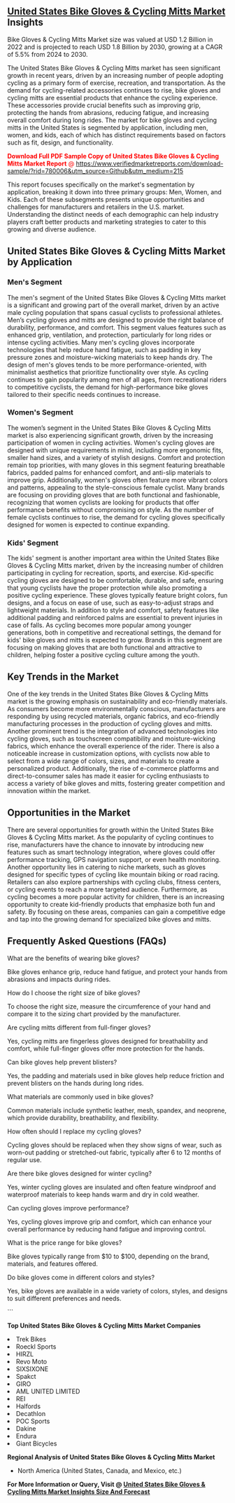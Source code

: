 <h2><a href="https://www.verifiedmarketreports.com/download-sample/?rid=780006&amp;utm_source=Github&amp;utm_medium=215" target="_blank">United States Bike Gloves & Cycling Mitts Market</a> Insights</h2><p>Bike Gloves & Cycling Mitts Market size was valued at USD 1.2 Billion in 2022 and is projected to reach USD 1.8 Billion by 2030, growing at a CAGR of 5.5% from 2024 to 2030.</p><p><p>The United States Bike Gloves & Cycling Mitts market has seen significant growth in recent years, driven by an increasing number of people adopting cycling as a primary form of exercise, recreation, and transportation. As the demand for cycling-related accessories continues to rise, bike gloves and cycling mitts are essential products that enhance the cycling experience. These accessories provide crucial benefits such as improving grip, protecting the hands from abrasions, reducing fatigue, and increasing overall comfort during long rides. The market for bike gloves and cycling mitts in the United States is segmented by application, including men, women, and kids, each of which has distinct requirements based on factors such as fit, design, and functionality. <p><span class=""><span style="color: #ff0000;"><strong>Download Full PDF Sample Copy of United States Bike Gloves & Cycling Mitts Market Report</strong> @ </span><a href="https://www.verifiedmarketreports.com/download-sample/?rid=780006&amp;utm_source=Github&amp;utm_medium=215" target="_blank">https://www.verifiedmarketreports.com/download-sample/?rid=780006&amp;utm_source=Github&amp;utm_medium=215</a></span></p>This report focuses specifically on the market's segmentation by application, breaking it down into three primary groups: Men, Women, and Kids. Each of these subsegments presents unique opportunities and challenges for manufacturers and retailers in the U.S. market. Understanding the distinct needs of each demographic can help industry players craft better products and marketing strategies to cater to this growing and diverse audience. <h2>United States Bike Gloves & Cycling Mitts Market by Application</h2><h3>Men's Segment</h3><p>The men's segment of the United States Bike Gloves & Cycling Mitts market is a significant and growing part of the overall market, driven by an active male cycling population that spans casual cyclists to professional athletes. Men’s cycling gloves and mitts are designed to provide the right balance of durability, performance, and comfort. This segment values features such as enhanced grip, ventilation, and protection, particularly for long rides or intense cycling activities. Many men's cycling gloves incorporate technologies that help reduce hand fatigue, such as padding in key pressure zones and moisture-wicking materials to keep hands dry. The design of men's gloves tends to be more performance-oriented, with minimalist aesthetics that prioritize functionality over style. As cycling continues to gain popularity among men of all ages, from recreational riders to competitive cyclists, the demand for high-performance bike gloves tailored to their specific needs continues to increase. <h3>Women's Segment</h3><p>The women’s segment in the United States Bike Gloves & Cycling Mitts market is also experiencing significant growth, driven by the increasing participation of women in cycling activities. Women's cycling gloves are designed with unique requirements in mind, including more ergonomic fits, smaller hand sizes, and a variety of stylish designs. Comfort and protection remain top priorities, with many gloves in this segment featuring breathable fabrics, padded palms for enhanced comfort, and anti-slip materials to improve grip. Additionally, women's gloves often feature more vibrant colors and patterns, appealing to the style-conscious female cyclist. Many brands are focusing on providing gloves that are both functional and fashionable, recognizing that women cyclists are looking for products that offer performance benefits without compromising on style. As the number of female cyclists continues to rise, the demand for cycling gloves specifically designed for women is expected to continue expanding.<h3>Kids' Segment</h3><p>The kids' segment is another important area within the United States Bike Gloves & Cycling Mitts market, driven by the increasing number of children participating in cycling for recreation, sports, and exercise. Kid-specific cycling gloves are designed to be comfortable, durable, and safe, ensuring that young cyclists have the proper protection while also promoting a positive cycling experience. These gloves typically feature bright colors, fun designs, and a focus on ease of use, such as easy-to-adjust straps and lightweight materials. In addition to style and comfort, safety features like additional padding and reinforced palms are essential to prevent injuries in case of falls. As cycling becomes more popular among younger generations, both in competitive and recreational settings, the demand for kids' bike gloves and mitts is expected to grow. Brands in this segment are focusing on making gloves that are both functional and attractive to children, helping foster a positive cycling culture among the youth.<h2>Key Trends in the Market</h2><p>One of the key trends in the United States Bike Gloves & Cycling Mitts market is the growing emphasis on sustainability and eco-friendly materials. As consumers become more environmentally conscious, manufacturers are responding by using recycled materials, organic fabrics, and eco-friendly manufacturing processes in the production of cycling gloves and mitts. Another prominent trend is the integration of advanced technologies into cycling gloves, such as touchscreen compatibility and moisture-wicking fabrics, which enhance the overall experience of the rider. There is also a noticeable increase in customization options, with cyclists now able to select from a wide range of colors, sizes, and materials to create a personalized product. Additionally, the rise of e-commerce platforms and direct-to-consumer sales has made it easier for cycling enthusiasts to access a variety of bike gloves and mitts, fostering greater competition and innovation within the market.<h2>Opportunities in the Market</h2><p>There are several opportunities for growth within the United States Bike Gloves & Cycling Mitts market. As the popularity of cycling continues to rise, manufacturers have the chance to innovate by introducing new features such as smart technology integration, where gloves could offer performance tracking, GPS navigation support, or even health monitoring. Another opportunity lies in catering to niche markets, such as gloves designed for specific types of cycling like mountain biking or road racing. Retailers can also explore partnerships with cycling clubs, fitness centers, or cycling events to reach a more targeted audience. Furthermore, as cycling becomes a more popular activity for children, there is an increasing opportunity to create kid-friendly products that emphasize both fun and safety. By focusing on these areas, companies can gain a competitive edge and tap into the growing demand for specialized bike gloves and mitts. <h2>Frequently Asked Questions (FAQs)</h2><p>What are the benefits of wearing bike gloves? </p><p>Bike gloves enhance grip, reduce hand fatigue, and protect your hands from abrasions and impacts during rides.</p><p>How do I choose the right size of bike gloves? </p><p>To choose the right size, measure the circumference of your hand and compare it to the sizing chart provided by the manufacturer.</p><p>Are cycling mitts different from full-finger gloves? </p><p>Yes, cycling mitts are fingerless gloves designed for breathability and comfort, while full-finger gloves offer more protection for the hands.</p><p>Can bike gloves help prevent blisters? </p><p>Yes, the padding and materials used in bike gloves help reduce friction and prevent blisters on the hands during long rides.</p><p>What materials are commonly used in bike gloves? </p><p>Common materials include synthetic leather, mesh, spandex, and neoprene, which provide durability, breathability, and flexibility.</p><p>How often should I replace my cycling gloves? </p><p>Cycling gloves should be replaced when they show signs of wear, such as worn-out padding or stretched-out fabric, typically after 6 to 12 months of regular use.</p><p>Are there bike gloves designed for winter cycling? </p><p>Yes, winter cycling gloves are insulated and often feature windproof and waterproof materials to keep hands warm and dry in cold weather.</p><p>Can cycling gloves improve performance? </p><p>Yes, cycling gloves improve grip and comfort, which can enhance your overall performance by reducing hand fatigue and improving control.</p><p>What is the price range for bike gloves? </p><p>Bike gloves typically range from $10 to $100, depending on the brand, materials, and features offered.</p><p>Do bike gloves come in different colors and styles? </p><p>Yes, bike gloves are available in a wide variety of colors, styles, and designs to suit different preferences and needs.</p>```</p><p><strong>Top United States Bike Gloves & Cycling Mitts Market Companies</strong></p><div data-test-id=""><p><li>Trek Bikes</li><li> Roeckl Sports</li><li> HIRZL</li><li> Revo Moto</li><li> SIXSIXONE</li><li> Spakct</li><li> GIRO</li><li> AML UNITED LIMITED</li><li> REI</li><li> Halfords</li><li> Decathlon</li><li> POC Sports</li><li> Dakine</li><li> Endura</li><li> Giant Bicycles</li></p><div><strong>Regional Analysis of&nbsp;United States Bike Gloves & Cycling Mitts Market</strong></div><ul><li dir="ltr"><p dir="ltr">North America&nbsp;(United States, Canada, and Mexico, etc.)</p></li></ul><p><strong>For More Information or Query, Visit @&nbsp;</strong><strong><a href="https://www.verifiedmarketreports.com/product/bike-gloves-cycling-mitts-market/?utm_source=Github&amp;utm_medium=215" target="_blank">United States Bike Gloves & Cycling Mitts Market Insights Size And Forecast</a></strong></p></div>
